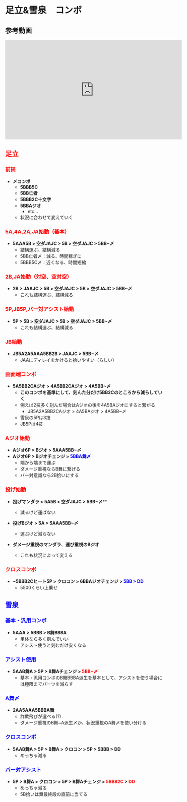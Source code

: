 # 足立&雪泉　コンボ

## 参考動画

<iframe width="560" height="315" src="https://www.youtube.com/embed/syAbdreIaUg" frameborder="0" allow="accelerometer; autoplay; clipboard-write; encrypted-media; gyroscope; picture-in-picture" allowfullscreen></iframe>

## <span style="color: red; ">足立</span>

### <span style="color: red; "/>前提

- **〆コンボ**
    - **5BBB5C**
    - **5BB亡者**
    - **5BBB2C十文字**
    - **5BBAジオ**
        - etc...
    - <span style="color: black; ">状況に合わせて変えていく</span>


### <span style="color: red; "/>5A,4A,2A,JA始動（基本）

- **5AAA5B > 空ダJAJC > 5B > 空ダJAJC > 5BB~〆**
    - 結構運ぶ、結構減る
    - 5BB亡者〆：減る、時間稼ぎに
    - 5BBB5C〆：近くなる、時間短縮


### <span style="color: red; "/>2B,JA始動（対空、空対空）

- **2B > JAAJC > 5B > 空ダJAJC > 5B > 空ダJAJC > 5BB~〆**
    - これも結構運ぶ、結構減る


### <span style="color: red; "/>5P,JB5P,バー対アシスト始動

- **5P > 5B > 空ダJAJC > 5B > 空ダJAJC > 5BB~〆**
    - これも結構運ぶ、結構減る


### <span style="color: red; "/>JB始動

- **JB5A2A5AAA5BB2B > JAAJC > 5BB~〆**
    - JAAにディレイをかけると拾いやすい（らしい） 


### <span style="color: red; "/>画面端コンボ

- **5A5BB2CAジオ > 4A5BB2CAジオ > 4A5BB~〆**
    - **このコンボを基準にして、刻んた分だけ5BB2Cのところから減らしていく**
    - 例えば2技多く刻んだ場合はAジオの後を4A5BAジオにすると繋がる
        - JB5A2A5BB2CAジオ > 4A5BAジオ > 4A5BB~〆
    - 雪泉の5Pは3技
    - JB5Pは4技


### <span style="color: red; "/>Aジオ始動

- **Aジオ6P > Bジオ > 5AAA5BB~〆**
- **Aジオ6P > Bジオチェンジ > <span style="color: blue; ">5BBA舞〆</span>**
    - 端から端まで運ぶ
    - ダメージ重視ならB舞に繋げる
    - バー対意識なら2B拾いにする 


### <span style="color: red; "/>投げ始動

- **投げマンダラ > 5A5B > 空ダJAJC > 5BB~〆****
    - 減るけど運ばない

- **投げBジオ > 5A > 5AAA5BB~〆**
    - 運ぶけど減らない

- **ダメージ重視のマンダラ**、**運び重視のBジオ**
    - これも状況によって変える 


### <span style="color: red; "/>クロスコンボ

- **~5BBB2Cヒート5P > クロコン > 6BBAジオチェンジ > <span style="color: blue; ">5BB > DD</span>**
    - 5500くらい上乗せ


## <span style="color: blue; ">雪泉</span>

### <span style="color: blue; "/>基本・汎用コンボ

- **5AAA > 5BBB > B舞BBBA**
    - 単体なら多く刻んでいい
    - アシスト使うと刻むだけ安くなる


### <span style="color: blue; "/>アシスト使用

- **5AAB舞A > 5P > B舞Aチェンジ > <span style="color: red; ">5BB~〆</span>**
    - 基本・汎用コンボのB舞BBBA派生を基本として、アシストを使う場合には極限までパーツを減らす


### <span style="color: blue; "/>A舞〆

- **2AA5AAA5BBBA舞**
    - 詐欺飛びが選べる(?) 
    - ダメージ重視のB舞~A派生〆か、状況重視のA舞〆を使い分ける


### <span style="color: blue; "/>クロスコンボ

- **5AAB舞A > 5P > B舞A > クロコン > 5P > 5BBB > DD**
    - めっちゃ減る

### <span style="color: blue; "/>バー対アシスト

- **5P > B舞A > クロコン > 5P > B舞Aチェンジ > <span style="color: red; ">5BBB2C</span> > <span style="color: red; ">DD</span>**
    - めっちゃ減る
    - 5B拾いは舞最終段の直前に当てる